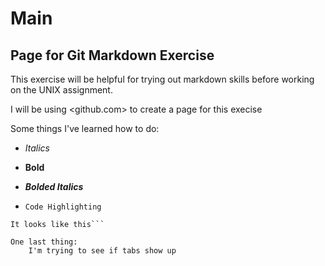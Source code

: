# Main 
## Page for Git Markdown Exercise


This exercise will be helpful for trying out markdown skills before working on the UNIX assignment. 

I will be using <github.com> to create a page for this execise

Some things I've learned how to do:

* *Italics*

* **Bold**

* **_Bolded Italics_**

* `Code Highlighting`


```I can also create a large code block
It looks like this```

One last thing:
	I'm trying to see if tabs show up

